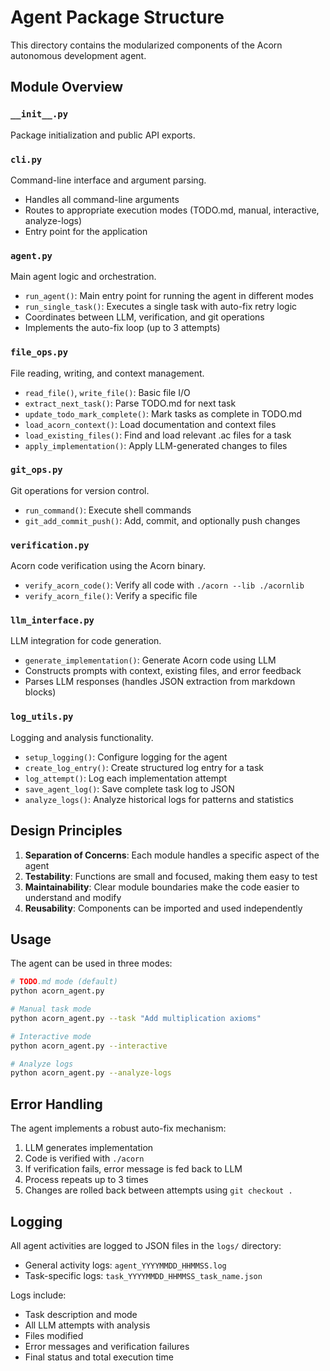 # Agent Package Structure

This directory contains the modularized components of the Acorn autonomous development agent.

## Module Overview

### `__init__.py`
Package initialization and public API exports.

### `cli.py`
Command-line interface and argument parsing.
- Handles all command-line arguments
- Routes to appropriate execution modes (TODO.md, manual, interactive, analyze-logs)
- Entry point for the application

### `agent.py`
Main agent logic and orchestration.
- `run_agent()`: Main entry point for running the agent in different modes
- `run_single_task()`: Executes a single task with auto-fix retry logic
- Coordinates between LLM, verification, and git operations
- Implements the auto-fix loop (up to 3 attempts)

### `file_ops.py`
File reading, writing, and context management.
- `read_file()`, `write_file()`: Basic file I/O
- `extract_next_task()`: Parse TODO.md for next task
- `update_todo_mark_complete()`: Mark tasks as complete in TODO.md
- `load_acorn_context()`: Load documentation and context files
- `load_existing_files()`: Find and load relevant .ac files for a task
- `apply_implementation()`: Apply LLM-generated changes to files

### `git_ops.py`
Git operations for version control.
- `run_command()`: Execute shell commands
- `git_add_commit_push()`: Add, commit, and optionally push changes

### `verification.py`
Acorn code verification using the Acorn binary.
- `verify_acorn_code()`: Verify all code with `./acorn --lib ./acornlib`
- `verify_acorn_file()`: Verify a specific file

### `llm_interface.py`
LLM integration for code generation.
- `generate_implementation()`: Generate Acorn code using LLM
- Constructs prompts with context, existing files, and error feedback
- Parses LLM responses (handles JSON extraction from markdown blocks)

### `log_utils.py`
Logging and analysis functionality.
- `setup_logging()`: Configure logging for the agent
- `create_log_entry()`: Create structured log entry for a task
- `log_attempt()`: Log each implementation attempt
- `save_agent_log()`: Save complete task log to JSON
- `analyze_logs()`: Analyze historical logs for patterns and statistics

## Design Principles

1. **Separation of Concerns**: Each module handles a specific aspect of the agent
2. **Testability**: Functions are small and focused, making them easy to test
3. **Maintainability**: Clear module boundaries make the code easier to understand and modify
4. **Reusability**: Components can be imported and used independently

## Usage

The agent can be used in three modes:

```bash
# TODO.md mode (default)
python acorn_agent.py

# Manual task mode
python acorn_agent.py --task "Add multiplication axioms"

# Interactive mode
python acorn_agent.py --interactive

# Analyze logs
python acorn_agent.py --analyze-logs
```

## Error Handling

The agent implements a robust auto-fix mechanism:
1. LLM generates implementation
2. Code is verified with `./acorn`
3. If verification fails, error message is fed back to LLM
4. Process repeats up to 3 times
5. Changes are rolled back between attempts using `git checkout .`

## Logging

All agent activities are logged to JSON files in the `logs/` directory:
- General activity logs: `agent_YYYYMMDD_HHMMSS.log`
- Task-specific logs: `task_YYYYMMDD_HHMMSS_task_name.json`

Logs include:
- Task description and mode
- All LLM attempts with analysis
- Files modified
- Error messages and verification failures
- Final status and total execution time
